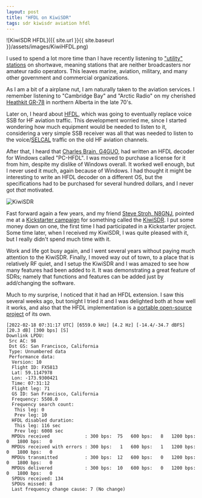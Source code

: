 ```yaml
---
layout: post
title: "HFDL on KiwiSDR"
tags: sdr kiwisdr aviation hfdl
---
```


![KiwiSDR HFDL]({{ site.url }}{{ site.baseurl }}/assets/images/KiwiHFDL.png)

I used to spend a lot more time than I have recently listening to
["utility" stations](https://en.wikipedia.org/wiki/Utility_station) on
shortwave, meaning stations that are neither broadcasters nor amateur
radio operators. This leaves marine, aviation, military, and many
other government and commercial organizations.

As I am a bit of a airplane nut, I am naturally taken to the aviation
services. I remember listening to "Cambridge Bay" and "Arctic Radio"
on my cherished [Heathkit
GR-78](https://www.rigpix.com/heathkit/gr78.htm) in northern Alberta
in the late 70's.

Later on, I heard about
[HFDL](https://en.wikipedia.org/wiki/High_Frequency_Data_Link), which
was going to eventually replace voice SSB for HF aviation
traffic. This development worried me, since I started wondering how
much equipment would be needed to listen to it, considering a very
simple SSB receiver was all that was needed to listen to the
voice/[SELCAL](https://en.wikipedia.org/wiki/SELCAL) traffic on the
old HF aviation channels.

After that, I heard that [Charles Brain,
G4GUO](http://www.chbrain.dircon.co.uk/), had written an HFDL decoder
for Windows called "PC-HFDL". I was moved to purchase a license for it
from him, despite my dislike of Windows overall. It worked well
enough, but I never used it much, again because of Windows. I had
thought it might be interesting to write an HFDL decoder on a different
OS, but the specifications had to be purchased for several hundred
dollars, and I never got _that_ motivated.

![KiwiSDR](http://www.bonito.net/newsroom/wp-content/uploads/2017/03/kiwi-im-gehause-300x200.jpg)

Fast forward again a few years, and my friend [Steve Stroh,
N8GNJ](https://www.n8gnj.org/), pointed me at a [Kickstarter
campaign](https://www.kickstarter.com/projects/1575992013/kiwisdr-beaglebone-software-defined-radio-sdr-with)
for something called the [KiwiSDR](http://kiwisdr.com/). I put some
money down on one, the first time I had participated in a Kickstarter
project. Some time later, when I received my KiwiSDR, I was quite
pleased with it, but I really didn't spend much time with it.

Work and life got busy again, and I went several years without paying
much attention to the KiwiSDR. Finally, I moved way out of town, to a
place that is relatively RF quiet, and I setup the KiwiSDR and I was
amazed to see how many features had been added to it. It was
demonstrating a great feature of SDRs; namely that functions and
features can be added just by add/changing the software.

Much to my surprise, I noticed that it had an HFDL extension. I saw
this several weeks ago, but tonight I tried it and I was delighted
both at how well it works, and also that the HFDL implementation is a
[portable open-source project](https://github.com/szpajder/dumphfdl)
of its own.

```
[2022-02-18 07:31:17 UTC] [6559.0 kHz] [4.2 Hz] [-14.4/-34.7 dBFS] [20.3 dB] [300 bps] [S]
Downlink LPDU:
 Src AC: 98
 Dst GS: San Francisco, California
 Type: Unnumbered data
 Performance data:
  Version: 10
  Flight ID: FX5813
  Lat: 59.1147978
  Lon: -173.9300421
  Time: 07:31:12
  Flight leg: 71
  GS ID: San Francisco, California
  Frequency: 5508.0
  Frequency search count:
   This leg: 0
   Prev leg: 10
  HFDL disabled duration:
   This leg: 116 sec
   Prev leg: 6008 sec
  MPDUs received             : 300 bps:  75   600 bps:   8   1200 bps:   0   1800 bps:   0
  MPDUs received with errors : 300 bps:   1   600 bps:   1   1200 bps:   0   1800 bps:   0
  MPDUs transmitted          : 300 bps:  12   600 bps:   0   1200 bps:   0   1800 bps:   0
  MPDUs delivered            : 300 bps:  10   600 bps:   0   1200 bps:   0   1800 bps:   0
  SPDUs received: 134
  SPDUs missed: 8
  Last frequency change cause: 7 (No change)
```
